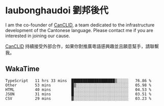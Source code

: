 # laubonghaudoi 劉邦後代

I am the co-founder of [CanCLID](https://github.com/CanCLID), a team dedicated to the infrastructure development of the Cantonese language. Please contact me if you are interested in joining our cause.

[CanCLID](https://github.com/CanCLID) 持續接受外部合作，如果你對推廣粵語感興趣並且願意幫手，請聯繫我。


## WakaTime

<!--START_SECTION:waka-->
```text
TypeScript   11 hrs 33 mins  ███████████████████▒░░░░░   76.86 % 
Other        53 mins         █▒░░░░░░░░░░░░░░░░░░░░░░░   05.98 % 
HTML         40 mins         █░░░░░░░░░░░░░░░░░░░░░░░░   04.53 % 
JSON         31 mins         █░░░░░░░░░░░░░░░░░░░░░░░░   03.51 % 
CSV          29 mins         ▓░░░░░░░░░░░░░░░░░░░░░░░░   03.23 % 
```
<!--END_SECTION:waka-->
